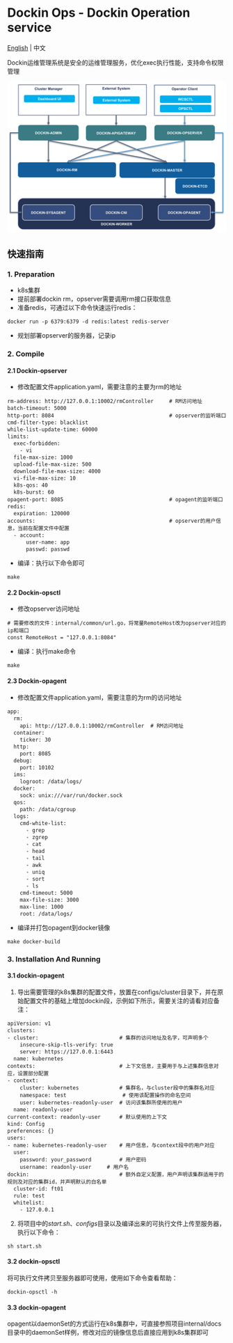 # Dockin Ops - Dockin Operation service

[English](README.md) | 中文

Dockin运维管理系统是安全的运维管理服务，优化exec执行性能，支持命令权限管理


![Architecture](docs/images/dockin.png)

## 快速指南

### 1. Preparation
- k8s集群
- 提前部署dockin rm，opserver需要调用rm接口获取信息
- 准备redis，可通过以下命令快速运行redis：
```
docker run -p 6379:6379 -d redis:latest redis-server
```
- 规划部署opserver的服务器，记录ip

### 2. Compile

#### 2.1 Dockin-opserver
- 修改配置文件application.yaml，需要注意的主要为rm的地址
```
rm-address: http://127.0.0.1:10002/rmController     # RM访问地址
batch-timeout: 5000
http-port: 8084                                     # opserver的监听端口
cmd-filter-type: blacklist
while-list-update-time: 60000
limits:
  exec-forbidden:
    - vi
  file-max-size: 1000
  upload-file-max-size: 500
  download-file-max-size: 4000
  vi-file-max-size: 10
  k8s-qos: 40
  k8s-burst: 60
opagent-port: 8085                                  # opagent的监听端口
redis:
  expiration: 120000
accounts:                                           # opserver的用户信息，当前在配置文件中配置
  - account:
      user-name: app
      passwd: passwd
```
- 编译：执行以下命令即可
```
make 
```

#### 2.2 Dockin-opsctl
- 修改opserver访问地址
```
# 需要修改的文件：internal/common/url.go，将常量RemoteHost改为opserver对应的ip和端口
const RemoteHost = "127.0.0.1:8084"
```
- 编译：执行make命令
```
make
```


#### 2.3 Dockin-opagent
- 修改配置文件application.yaml，需要注意的为rm的访问地址
```
app:
  rm:
    api: http://127.0.0.1:10002/rmController  # RM访问地址
  container:
    ticker: 30
  http:
    port: 8085
  debug:
    port: 10102
  ims:
    logroot: /data/logs/
  docker:
    sock: unix:///var/run/docker.sock
  qos:
    path: /data/cgroup
  logs:
    cmd-white-list:
      - grep
      - zgrep
      - cat
      - head
      - tail
      - awk
      - uniq
      - sort
      - ls
    cmd-timeout: 5000
    max-file-size: 3000
    max-line: 1000
    root: /data/logs/

```
- 编译并打包opagent到docker镜像
```
make docker-build
```


### 3. Installation And Running

#### 3.1 dockin-opagent
1. 导出需要管理的k8s集群的配置文件，放置在configs/cluster目录下，并在原始配置文件的基础上增加dockin段，示例如下所示，需要关注的请看对应备注：
```
apiVersion: v1
clusters:
- cluster:                          # 集群的访问地址及名字，可声明多个
    insecure-skip-tls-verify: true
    server: https://127.0.0.1:6443
  name: kubernetes
contexts:                           # 上下文信息，主要用于与上述集群信息对应，设置部分配置
- context:                          
    cluster: kubernetes             # 集群名，与cluster段中的集群名对应
    namespace: test                  # 使用该配置操作的命名空间
    user: kubernetes-readonly-user  # 访问该集群所使用的用户
  name: readonly-user
current-context: readonly-user      # 默认使用的上下文
kind: Config
preferences: {}
users:
- name: kubernetes-readonly-user    # 用户信息，与context段中的用户对应
  user:
    password: your_password         # 用户密码
    username: readonly-user     # 用户名
dockin:                             # 额外自定义配置，用户声明该集群适用于的规则及对应的集群id，并声明默认的白名单
  cluster-id: ft01
  rule: test                         
  whitelist:
    - 127.0.0.1
```
2. 将项目中的*start.sh*、*configs*目录以及编译出来的可执行文件上传至服务器，执行以下命令：
```
sh start.sh
```

#### 3.2 dockin-opsctl
将可执行文件拷贝至服务器即可使用，使用如下命令查看帮助：
```
dockin-opsctl -h
```

#### 3.3 dockin-opagent
opagent以daemonSet的方式运行在k8s集群中，可直接参照项目internal/docs目录中的daemonSet样例，修改对应的镜像信息后直接应用到k8s集群即可
